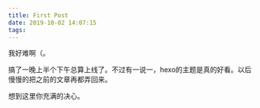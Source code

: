 ```yaml
---
title: First Post
date: 2019-10-02 14:07:15
tags:
---
```


我好难啊（。

搞了一晚上半个下午总算上线了。不过有一说一，hexo的主题是真的好看。以后慢慢的把之前的文章再都弄回来。

想到这里你充满的决心。